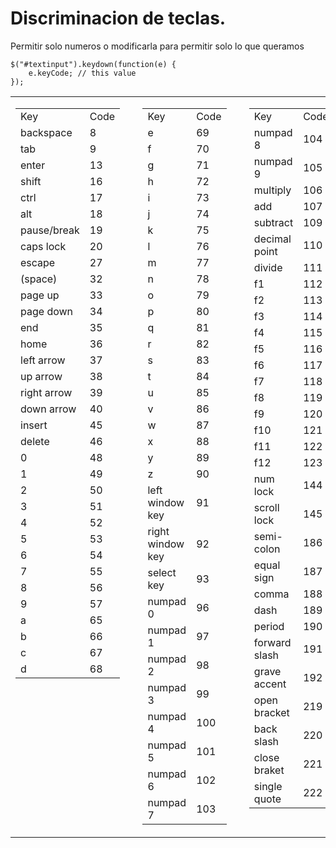 # Discriminacion de teclas.

Permitir solo numeros  o modificarla para permitir solo lo que queramos

<pre rel="JavaScript" class=" language-javascript"><code class=" language-javascript">$<span class="token punctuation">(</span><span class="token string">"#textinput"</span><span class="token punctuation">)</span><span class="token punctuation">.</span><span class="token function">keydown<span class="token punctuation">(</span></span><span class="token keyword">function</span><span class="token punctuation">(</span>e<span class="token punctuation">)</span> <span class="token punctuation">{</span>
    e<span class="token punctuation">.</span>keyCode<span class="token punctuation">;</span> <span class="token comment" spellcheck="true">// this value
</span><span class="token punctuation">}</span><span class="token punctuation">)</span><span class="token punctuation">;</span></code></pre>

<table class="chart">
<tbody>
<tr>
<td style="vertical-align:top;">
<table cellspacing="0">
<tbody>
<tr>
<td>
                            Key
                        </td>
<td>
                            Code
                        </td>
</tr>
<tr>
<td>
                            backspace
                        </td>
<td>
                            8
                        </td>
</tr>
<tr>
<td>
                            tab
                        </td>
<td>
                            9
                        </td>
</tr>
<tr>
<td>
                            enter
                        </td>
<td>
                            13
                        </td>
</tr>
<tr>
<td>
                            shift
                        </td>
<td>
                            16
                        </td>
</tr>
<tr>
<td>
                            ctrl
                        </td>
<td>
                            17
                        </td>
</tr>
<tr>
<td>
                            alt
                        </td>
<td>
                            18
                        </td>
</tr>
<tr>
<td>
                            pause/break
                        </td>
<td>
                            19
                        </td>
</tr>
<tr>
<td>
                            caps lock
                        </td>
<td>
                            20
                        </td>
</tr>
<tr>
<td>
                            escape
                        </td>
<td>
                            27
                        </td>
</tr>
<tr>
<td>
                            (space)
                        </td>
<td>
                            32
                        </td>
</tr>
<tr>
<td>
                            page up
                        </td>
<td>
                            33
                        </td>
</tr>
<tr>
<td>
                            page down
                        </td>
<td>
                            34
                        </td>
</tr>
<tr>
<td>
                            end
                        </td>
<td>
                            35
                        </td>
</tr>
<tr>
<td>
                            home
                        </td>
<td>
                            36
                        </td>
</tr>
<tr>
<td>
                            left arrow
                        </td>
<td>
                            37
                        </td>
</tr>
<tr>
<td>
                            up arrow
                        </td>
<td>
                            38
                        </td>
</tr>
<tr>
<td>
                            right arrow
                        </td>
<td>
                            39
                        </td>
</tr>
<tr>
<td>
                            down arrow
                        </td>
<td>
                            40
                        </td>
</tr>
<tr>
<td>
                            insert
                        </td>
<td>
                            45
                        </td>
</tr>
<tr>
<td>
                            delete
                        </td>
<td>
                            46
                        </td>
</tr>
<tr>
<td>
                            0
                        </td>
<td>
                            48
                        </td>
</tr>
<tr>
<td>
                            1
                        </td>
<td>
                            49
                        </td>
</tr>
<tr>
<td>
                            2
                        </td>
<td>
                            50
                        </td>
</tr>
<tr>
<td>
                            3
                        </td>
<td>
                            51
                        </td>
</tr>
<tr>
<td>
                            4
                        </td>
<td>
                            52
                        </td>
</tr>
<tr>
<td>
                            5
                        </td>
<td>
                            53
                        </td>
</tr>
<tr>
<td>
                            6
                        </td>
<td>
                            54
                        </td>
</tr>
<tr>
<td>
                            7
                        </td>
<td>
                            55
                        </td>
</tr>
<tr>
<td>
                            8
                        </td>
<td>
                            56
                        </td>
</tr>
<tr>
<td>
                            9
                        </td>
<td>
                            57
                        </td>
</tr>
<tr>
<td>
                            a
                        </td>
<td>
                            65
                        </td>
</tr>
<tr>
<td>
                            b
                        </td>
<td>
                            66
                        </td>
</tr>
<tr>
<td>
                            c
                        </td>
<td>
                            67
                        </td>
</tr>
<tr>
<td>
                            d
                        </td>
<td>
                            68
                        </td>
</tr>
</tbody>
</table>
</td>
<td>&nbsp;</td>
<td style="vertical-align:top;">
<table>
<tbody>
<tr>
<td>
                            Key
                        </td>
<td>
                            Code
                        </td>
</tr>
<tr>
<td>
                            e
                        </td>
<td>
                            69
                        </td>
</tr>
<tr>
<td>
                            f
                        </td>
<td>
                            70
                        </td>
</tr>
<tr>
<td>
                            g
                        </td>
<td>
                            71
                        </td>
</tr>
<tr>
<td>
                            h
                        </td>
<td>
                            72
                        </td>
</tr>
<tr>
<td>
                            i
                        </td>
<td>
                            73
                        </td>
</tr>
<tr>
<td>
                            j
                        </td>
<td>
                            74
                        </td>
</tr>
<tr>
<td>
                            k
                        </td>
<td>
                            75
                        </td>
</tr>
<tr>
<td>
                            l
                        </td>
<td>
                            76
                        </td>
</tr>
<tr>
<td>
                            m
                        </td>
<td>
                            77
                        </td>
</tr>
<tr>
<td>
                            n
                        </td>
<td>
                            78
                        </td>
</tr>
<tr>
<td>
                            o
                        </td>
<td>
                            79
                        </td>
</tr>
<tr>
<td>
                            p
                        </td>
<td>
                            80
                        </td>
</tr>
<tr>
<td>
                            q
                        </td>
<td>
                            81
                        </td>
</tr>
<tr>
<td>
                            r
                        </td>
<td>
                            82
                        </td>
</tr>
<tr>
<td>
                            s
                        </td>
<td>
                            83
                        </td>
</tr>
<tr>
<td>
                            t
                        </td>
<td>
                            84
                        </td>
</tr>
<tr>
<td>
                            u
                        </td>
<td>
                            85
                        </td>
</tr>
<tr>
<td>
                            v
                        </td>
<td>
                            86
                        </td>
</tr>
<tr>
<td>
                            w
                        </td>
<td>
                            87
                        </td>
</tr>
<tr>
<td>
                            x
                        </td>
<td>
                            88
                        </td>
</tr>
<tr>
<td>
                            y
                        </td>
<td>
                            89
                        </td>
</tr>
<tr>
<td>
                            z
                        </td>
<td>
                            90
                        </td>
</tr>
<tr>
<td>
                            left window key
                        </td>
<td>
                            91
                        </td>
</tr>
<tr>
<td>
                            right window key
                        </td>
<td>
                            92
                        </td>
</tr>
<tr>
<td>
                            select key
                        </td>
<td>
                            93
                        </td>
</tr>
<tr>
<td>
                            numpad 0
                        </td>
<td>
                            96
                        </td>
</tr>
<tr>
<td>
                            numpad 1
                        </td>
<td>
                            97
                        </td>
</tr>
<tr>
<td>
                            numpad 2
                        </td>
<td>
                            98
                        </td>
</tr>
<tr>
<td>
                            numpad 3
                        </td>
<td>
                            99
                        </td>
</tr>
<tr>
<td>
                            numpad 4
                        </td>
<td>
                            100
                        </td>
</tr>
<tr>
<td>
                            numpad 5
                        </td>
<td>
                            101
                        </td>
</tr>
<tr>
<td>
                            numpad 6
                        </td>
<td>
                            102
                        </td>
</tr>
<tr>
<td>
                            numpad 7
                        </td>
<td>
                            103
                        </td>
</tr>
</tbody>
</table>
</td>
<td>&nbsp;</td>
<td style="vertical-align:top;">
<table>
<tbody>
<tr>
<td>
                            Key
                        </td>
<td>
                            Code
                        </td>
</tr>
<tr>
<td>
                            numpad 8
                        </td>
<td>
                            104
                        </td>
</tr>
<tr>
<td>
                            numpad 9
                        </td>
<td>
                            105
                        </td>
</tr>
<tr>
<td>
                            multiply
                        </td>
<td>
                            106
                        </td>
</tr>
<tr>
<td>
                            add
                        </td>
<td>
                            107
                        </td>
</tr>
<tr>
<td>
                            subtract
                        </td>
<td>
                            109
                        </td>
</tr>
<tr>
<td>
                            decimal point
                        </td>
<td>
                            110
                        </td>
</tr>
<tr>
<td>
                            divide
                        </td>
<td>
                            111
                        </td>
</tr>
<tr>
<td>
                            f1
                        </td>
<td>
                            112
                        </td>
</tr>
<tr>
<td>
                            f2
                        </td>
<td>
                            113
                        </td>
</tr>
<tr>
<td>
                            f3
                        </td>
<td>
                            114
                        </td>
</tr>
<tr>
<td>
                            f4
                        </td>
<td>
                            115
                        </td>
</tr>
<tr>
<td>
                            f5
                        </td>
<td>
                            116
                        </td>
</tr>
<tr>
<td>
                            f6
                        </td>
<td>
                            117
                        </td>
</tr>
<tr>
<td>
                            f7
                        </td>
<td>
                            118
                        </td>
</tr>
<tr>
<td>
                            f8
                        </td>
<td>
                            119
                        </td>
</tr>
<tr>
<td>
                            f9
                        </td>
<td>
                            120
                        </td>
</tr>
<tr>
<td>
                            f10
                        </td>
<td>
                            121
                        </td>
</tr>
<tr>
<td>
                            f11
                        </td>
<td>
                            122
                        </td>
</tr>
<tr>
<td>
                            f12
                        </td>
<td>
                            123
                        </td>
</tr>
<tr>
<td>
                            num lock
                        </td>
<td>
                            144
                        </td>
</tr>
<tr>
<td>
                            scroll lock
                        </td>
<td>
                            145
                        </td>
</tr>
<tr>
<td>
                            semi-colon
                        </td>
<td>
                            186
                        </td>
</tr>
<tr>
<td>
                            equal sign
                        </td>
<td>
                            187
                        </td>
</tr>
<tr>
<td>
                            comma
                        </td>
<td>
                            188
                        </td>
</tr>
<tr>
<td>
                            dash
                        </td>
<td>
                            189
                        </td>
</tr>
<tr>
<td>
                            period
                        </td>
<td>
                            190
                        </td>
</tr>
<tr>
<td>
                            forward slash
                        </td>
<td>
                            191
                        </td>
</tr>
<tr>
<td>
                            grave accent
                        </td>
<td>
                            192
                        </td>
</tr>
<tr>
<td>
                            open bracket
                        </td>
<td>
                            219
                        </td>
</tr>
<tr>
<td>
                            back slash
                        </td>
<td>
                            220
                        </td>
</tr>
<tr>
<td>
                            close braket
                        </td>
<td>
                            221
                        </td>
</tr>
<tr>
<td>
                            single quote
                        </td>
<td>
                            222
                        </td>
</tr>
</tbody>
</table>
</td>
</tr>
</tbody>
</table>
